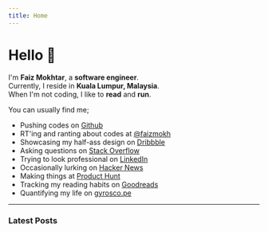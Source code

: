 ```yaml
---
title: Home
---
```


# Hello 👋

I'm **Faiz Mokhtar**, a **software engineer**. <br>
Currently, I reside in **Kuala Lumpur, Malaysia**. <br>
When I'm not coding, I like to **read** and **run**. 
 
You can usually find me;

- Pushing codes on [Github][2]
- RT'ing and ranting about codes at [@faizmokh][1]
- Showcasing my half-ass design on [Dribbble][3]
- Asking questions on [Stack Overflow][4]
- Trying to look professional on [LinkedIn][5]
- Occasionally lurking on [Hacker News][6]
- Making things at [Product Hunt][7]
- Tracking my reading habits on [Goodreads][8]
- Quantifying my life on [gyrosco.pe][9]

<hr/>

### Latest Posts

[1]:https://twitter.com/faizmokh
[2]:http://github.com/faizmokhtar
[3]:https://dribbble.com/faizmokhtar
[4]:https://stackoverflow.com/users/1079979/faiz-mokhtar?tab=profile
[5]:www.linkedin.com/in/faizmokh
[6]:https://news.ycombinator.com/user?id=faizmokhtar
[7]:https://www.producthunt.com/@faizmokh
[8]:https://www.goodreads.com/faizmokhtar
[9]:https://gyrosco.pe/faizmokhtar/